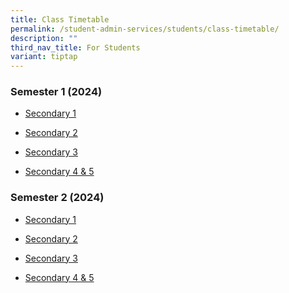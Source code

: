 ```yaml
---
title: Class Timetable
permalink: /student-admin-services/students/class-timetable/
description: ""
third_nav_title: For Students
variant: tiptap
---
```

<h3>Semester 1 (2024)</h3>
<ul data-tight="true" class="tight">
<li>
<p><a href="/files/2024_Sem_1_Classes_29Dec_S1.pdf" rel="noopener noreferrer nofollow" target="_blank">Secondary 1</a>
</p>
</li>
<li>
<p><a href="/files/2024_Sem_1_Classes_29Dec_S2.pdf" rel="noopener noreferrer nofollow" target="_blank">Secondary 2</a>
</p>
</li>
<li>
<p><a href="/files/2024_Sem_1_Classes_29Dec_S3.pdf" rel="noopener noreferrer nofollow" target="_blank">Secondary 3</a>
</p>
</li>
<li>
<p><a href="/files/2024_Sem_1_Classes_29Dec_S4_5.pdf" rel="noopener noreferrer nofollow" target="_blank">Secondary 4 &amp; 5</a>
</p>
</li>
</ul>
<h3>Semester 2 (2024)</h3>
<ul data-tight="true" class="tight">
<li>
<p><a href="/files/tt_2023_sem_2_23jun_s1.pdf" rel="noopener noreferrer nofollow" target="_blank">Secondary 1</a>
</p>
</li>
<li>
<p><a href="/files/tt_2023_sem_2_23jun_s2.pdf" rel="noopener noreferrer nofollow" target="_blank">Secondary 2</a>
</p>
</li>
<li>
<p><a href="/files/tt_2023_sem_2_23jun_s3.pdf" rel="noopener noreferrer nofollow" target="_blank">Secondary 3</a>
</p>
</li>
<li>
<p><a href="/files/tt_2023_sem_2_23jun_s4-5.pdf" rel="noopener noreferrer nofollow" target="_blank">Secondary 4 &amp; 5</a>
</p>
</li>
</ul>
<p></p>